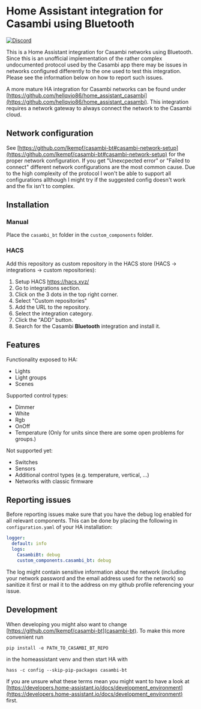 # Home Assistant integration for Casambi using Bluetooth

[![Discord](https://img.shields.io/discord/1186445089317326888)](https://discord.gg/jgZVugfx)

This is a Home Assistant integration for Casambi networks using Bluetooth. Since this is an unofficial implementation of the rather complex undocumented protocol used by the Casambi app there may be issues in networks configured differently to the one used to test this integration.
Please see the information below on how to report such issues.

A more mature HA integration for Casambi networks can be found under [https://github.com/hellqvio86/home_assistant_casambi](https://github.com/hellqvio86/home_assistant_casambi). This integration requires a network gateway to always connect the network to the Casambi cloud.

## Network configuration

See [https://github.com/lkempf/casambi-bt#casambi-network-setup](https://github.com/lkempf/casambi-bt#casambi-network-setup) for the proper network configuration. If you get "Unexcpected error" or "Failed to connect" different network configurations are the most common cause. Due to the high complexity of the protocol I won't be able to support all configurations allthough I might try if the suggested config doesn't work and the fix isn't to complex.

## Installation

### Manual

Place the `casambi_bt` folder in the `custom_components` folder.

### HACS

Add this repository as custom repository in the HACS store (HACS -> integrations -> custom repositories):

1. Setup HACS https://hacs.xyz/
2. Go to integrations section.
3. Click on the 3 dots in the top right corner.
4. Select "Custom repositories"
5. Add the URL to the repository.
6. Select the integration category.
7. Click the "ADD" button.
8. Search for the Casambi **Bluetooth** integration and install it.

## Features

Functionality exposed to HA:
- Lights
- Light groups
- Scenes

Supported control types:
- Dimmer
- White
- Rgb
- OnOff
- Temperature (Only for units since there are some open problems for groups.)

Not supported yet:
- Switches
- Sensors
- Additional control types (e.g. temperature, vertical, ...)
- Networks with classic firmware

## Reporting issues

Before reporting issues make sure that you have the debug log enabled for all relevant components. This can be done by placing the following in `configuration.yaml` of your HA installation:

```yaml
logger:
  default: info
  logs:
    CasambiBt: debug
    custom_components.casambi_bt: debug
```

The log might contain sensitive information about the network (including your network password and the email address used for the network) so sanitize it first or mail it to the address on my github profile referencing your issue.

## Development

When developing you might also want to change [https://github.com/lkempf/casambi-bt](casambi-bt). To make this more convenient run
```
pip install -e PATH_TO_CASAMBI_BT_REPO
```
in the homeassistant venv and then start HA with
```
hass -c config --skip-pip-packages casambi-bt
```

If you are unsure what these terms mean you might want to have a look at [https://developers.home-assistant.io/docs/development_environment](https://developers.home-assistant.io/docs/development_environment) first.
